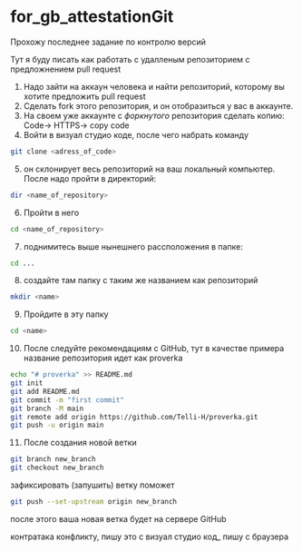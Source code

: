 # for_gb_attestationGit
Прохожу последнее задание по контролю версий

Тут я буду писать как работать с удалленым репозиторием с предложнением pull request

1. Надо зайти на аккаун человека и найти репозиторий, которому вы хотите предложить pull request
2. Сделать fork этого репозитория, и он отобразиться у вас в аккаунте.
3. На своем уже аккаунте с *форкнутого* репозитория сделать копию: Code-> HTTPS-> copy code
4. Войти в визуал студио коде, после чего набрать команду 
```sh
git clone <adress_of_code>

```
5. он склонирует весь репозиторий на ваш локальный компьютер. После надо пройти в директорий:
```sh
dir <name_of_repository>
```
6. Пройти в него
```sh
cd <name_of_repository>

```

7. поднимитесь выше нынешнего рассположения в папке:
```sh
cd ...
```
8. создайте там папку с таким же названием как репозиторий
```sh
mkdir <name>
```
9. Пройдите в эту папку 
```sh
cd <name>
```
10. После следуйте рекомендациям с GitHub, тут в качестве примера название репозитория идет как proverka
```sh
echo "# proverka" >> README.md
git init
git add README.md
git commit -m "first commit"
git branch -M main
git remote add origin https://github.com/Telli-H/proverka.git
git push -u origin main
```

11. После создания новой ветки 
```sh
git branch new_branch
git checkout new_branch
```
зафиксировать (запушить) ветку поможет 
```sh
git push --set-upstream origin new_branch
```
после этого ваша новая ветка будет на сервере GitHub

контратака конфликту, пишу это с визуал студио код_ пишу с браузера


